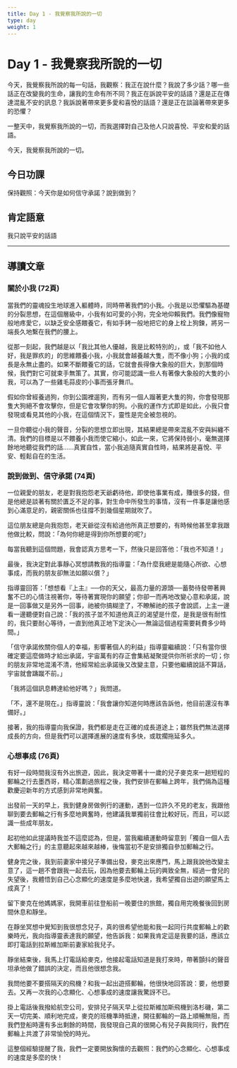 ```yaml
---
title: Day 1 - 我覺察我所說的一切
type: day
weight: 1
---
```


# Day 1 - 我覺察我所說的一切

今天，我覺察我所說的每一句話，我觀察：我正在說什麼？我說了多少話？哪一些話正在改變我的生命，讓我的生命有所不同？我正在訴說平安的話語？還是正在傳達混亂不安的訊息？我訴說著帶來更多愛和喜悅的話語？還是正在談論著帶來更多的恐懼？

一整天中，我覺察我所說的一切，而我選擇對自己及他人只說喜悅、平安和愛的話語。

今天，我覺察我所說的一切。

## 今日功課

保持觀照：今天你是如何信守承諾？說到做到？

## 肯定語意

我只說平安的話語

---

## 導讀文章

### 關於小我 (72頁)

當我們的靈魂投生地球進入軀體時，同時帶著我們的小我。小我是以恐懼驅為基礎的分裂思想，在這個層級中，小我有如可愛的小狗，完全地仰賴我們。我們像寵物般地疼愛它，以缺乏安全感餵養它，有如手銬一般地把它的身上栓上狗鍊，將另一端長久地繫在我們的腰上。

從那一刻起，我們越是以「我比其他人優越，我是比較特別的」，或「我不如他人好，我是罪疚的」的思維餵養小我，小我就會越養越大隻，而不像小狗；小我的成長是永無止盡的。如果不斷餵養它的話，它就會長得像大象般的巨大，到那個時候，我們對它可就束手無策了。其實，你可能認識一些人有著像大象般的大隻的小我，可以為了一些雞毛蒜皮的小事而張牙舞爪。

假如你曾經養過狗，你到公園裡遛狗，而有另一個人蹓著更大隻的狗，你會發現那隻大狗絕不會攻擊你，但是它會攻擊你的狗。小我的運作方式即是如此，小我只會發現或看見其他的小我，在這個情況下，靈性是完全被忽視的。

一旦你聽從小我的聲音，分裂的思想立即出現，其結果總是帶來混亂不安與糾纏不清。我們的目標是以不餵養小我而使它縮小，如此一來，它將保持弱小，毫無選擇餘地地聽從我們的話......真實自性，當小我追隨真實自性時，結果將是喜悅、平安、輕鬆自在的生活。

### 說到做到、信守承諾 (74頁)

一位親愛的朋友，老是對我抱怨老天爺虧待他，即使他事業有成，賺很多的錢，但是他總是談著有關於匱乏不足的事，對生命中所發生的事情，沒有一件事是讓他感到心滿意足的，親密關係也往撐不到幾個星期就吹了。

這位朋友總是向我抱怨，老天爺從沒有給過他所真正想要的，有時候他甚至拿我跟他做比較，問說：「為何你總是得到你所想要的呢?」

每當我聽到這個問題，我會認真方思考一下，然後只是回答他：「我也不知道！」

最後，我決定對此事靜心冥想請教我的指導靈：「為什麼我總是能隨心所欲、心想事成，而我的朋友卻無法如願以償？」

指導靈回答：「想想看『上主』──你的天父，最高力量的源頭──蓄勢待發帶著興奮不已的心情注視著你，等待著實現你的願望；你卻一而再地改變心意和承諾，說是一回事做又是另外一回事，祂被你搞糊塗了，不瞭解祂的孩子會說謊，上主一邊看一邊聽便對自己說：「我的孩子並不知道他真正的渴望是什麼，是我是很有耐性的，我只要耐心等待，一直到他真正地下定決心──無論這個過程需要耗費多少時間。」

「信守承諾攸關你個人的幸福，影響著個人的利益」指導靈繼續說：「只有當你很確定要這麼做時才給出承諾，宇宙萬有的存正會集結凝聚提供你所祈求的一切；你的朋友非常地混淆不清，他經常給出承諾後又改變主意，只要他繼續說話不算話，宇宙就會躊蹴不前。」

「我將這個訊息轉達給他好嗎？」我問道。

「不，還不是現在。」指導靈說：「我會讓你知道何時應該告訴他，他目前還沒有準備好。」

接著，我的指導靈向我保證，我們都是走在正確的成長道途上；雖然我們無法選擇成長的方向，但是我們可以選擇進展的速度有多快，或耽擱拖延多久。

### 心想事成 (76頁)

有好一段時間我沒有外出旅遊，因此，我決定帶著十一歲的兒子麥克來一趟短程的郵輪之行去墨西哥，精心策劃過旅程之後，我們安排在郵輪上跨年，我們倆為這種歡慶迎新年的方式感到非常地興奮。

出發前一天的早上，我到健身房做例行的運動，遇到一位許久不見的老友，我跟他聊到要去郵輪之行有多麼地興奮時，他建議我單獨前往會比較好玩，而且，可以認識一些成年朋友。

起初他如此提議時我並不這麼認為，但是，當我繼續運動時留意到「獨自一個人去大郵輪之行」的主意聽起來越來越棒，後悔當初不是安排獨自參加郵輪之行。

健身完之後，我到前妻家中接兒子準備出發，麥克出來應門，馬上跟我說他改變主意了，這一趟不會跟我一起去玩，因為他要去郵輪上玩的興致全無，經過一會兒的失望後，我體悟到自己心念顯化的速度是多麼地快速，我希望獨自出遊的願望馬上成真了！

留下麥克在他媽媽家，我開車前往登船前一晚要住的旅館，獨自用完晚餐後回到房間休息和靜坐。

在靜坐冥想中覺知到我很想念兒子，真的很希望他能和我一起同行共度郵輪上的歡樂時光，我向指導靈表達我的願望，他告訴我：如果我肯定這是我要的話，應該立即打電話到拉斯維加斯前妻家給我兒子。

靜坐結束後，我馬上打電話給麥克，他接起電話知道是我打來時，帶著顫抖的聲音坦承他做了錯誤的決定，而且他很想念我。

我問他要不要搭隔天的飛機？和我一起出遊搭郵輪，他很快地回答說：要，他想要去。又再一次我的心念顯化、心想事成的速度讓我驚訝不已。

掛上電話後我撥給航空公司，安排兒子隔天早上從拉斯維加斯飛機到洛杉磯，第二天一切完美、順利地完成，麥克的班機準時抵達，開往郵輪的一路上順暢無阻，而我們登船時還有多出剩餘的時間，我發現自己真的很開心有兒子與我同行，我們在郵輪上共渡了非常愉悅的時光。

這整個經驗提醒了我，我們一定要開放胸懷的去觀照：我們的心念顯化、心想事成的速度是多麼的快！